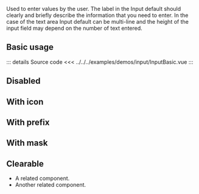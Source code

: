 Used to enter values by the user.
The label in the Input default should clearly and briefly describe the information that you need to enter.
In the case of the text area Input default can be multi-line and the height of the input field may depend on the number of text entered.

## Basic usage

<InputBasic />

::: details Source code
<<< ../../../examples/demos/input/InputBasic.vue
:::

## Disabled

<InputDisabled />

## With icon

<InputWithIcon />

## With prefix

<InputWithPrefix />

## With mask

<InputWithMask />

## Clearable

<InputClearable />

- A related component.
- Another related component.
